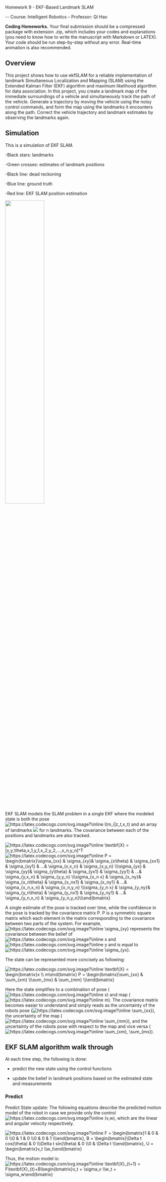 Homework 9 - EKF-Based Landmark SLAM

-- Course: Intelligent Robotics – Professor: Qi Hao

**Coding Homeworks.** Your final submission should be a compressed package with extension .zip, which includes your codes and explanations (you need to know how to write the manuscript with Markdown or LATEX). Your code should be run step-by-step without any error. Real-time animation is also recommended.

## Overview
This project shows how to use ekfSLAM for a reliable implementation of landmark Simultaneous Localization and Mapping (SLAM) using the Extended Kalman Filter (EKF) algorithm and maximum likelihood algorithm for data association. In this project, you create a landmark map of the immediate surroundings of a vehicle and simultaneously track the path of the vehicle. Generate a trajectory by moving the vehicle using the noisy control commands, and form the map using the landmarks it encounters along the path. Correct the vehicle trajectory and landmark estimates by observing the landmarks again.

## Simulation
This is a simulation of EKF SLAM.

-Black stars: landmarks

-Green crosses: estimates of landmark positions

-Black line: dead reckoning

-Blue line: ground truth

-Red line: EKF SLAM position estimation

<div align=left> <img src=source/animation.gif width=50%/> </div>

EKF SLAM models the SLAM problem in a single EKF where the modeled state is both the pose <img src="https://latex.codecogs.com/svg.image?\inline&space;(x,y,\theta&space;)" title="https://latex.codecogs.com/svg.image?\inline l(m_i|z_t,x_t)" /> and an array of landmarks <img src = "https://latex.codecogs.com/svg.image?\inline&space;[(x_1,y_1),&space;(x_2,y_2),...,(x_n,y_n)]"/> for n landmarks. The covariance between each of the positions and landmarks are also tracked.

<img src="https://latex.codecogs.com/svg.image?\inline&space;\textbf{X}&space;=&space;[x,y,\theta,x_1,y_1,x_2,y_2,...,x_n,y_n]^T" title="https://latex.codecogs.com/svg.image?\inline \textbf{X} = [x,y,\theta,x_1,y_1,x_2,y_2,...,x_n,y_n]^T" />

<img src="https://latex.codecogs.com/svg.image?\inline&space;P&space;=&space;\begin{bmatrix}\sigma_{xx}&space;&&space;&space;\sigma_{xy}&&space;\sigma_{x\theta}&space;&&space;\sigma_{xx1}&space;&&space;\sigma_{xy1}&space;&&space;...&&space;\sigma_{x,x_n}&space;&&space;\sigma_{x,y_n}&space;\\\sigma_{yx}&space;&&space;&space;\sigma_{yy}&&space;\sigma_{y\theta}&space;&&space;\sigma_{yx1}&space;&&space;\sigma_{yy1}&space;&&space;...&&space;\sigma_{y,x_n}&space;&&space;\sigma_{y,y_n}&space;\\\sigma_{x_n&space;x}&space;&&space;&space;\sigma_{x_ny}&&space;\sigma_{x_n\theta}&space;&&space;\sigma_{x_nx1}&space;&&space;\sigma_{x_ny1}&space;&&space;...&&space;\sigma_{x_n,x_n}&space;&&space;\sigma_{x_n,y_n}&space;&space;\\\sigma_{y_n&space;x}&space;&&space;&space;\sigma_{y_ny}&&space;\sigma_{y_n\theta}&space;&&space;\sigma_{y_nx1}&space;&&space;\sigma_{y_ny1}&space;&&space;...&&space;\sigma_{y_n,x_n}&space;&&space;\sigma_{y_n,y_n}\\\end{bmatrix}" title="https://latex.codecogs.com/svg.image?\inline P = \begin{bmatrix}\sigma_{xx} & \sigma_{xy}& \sigma_{x\theta} & \sigma_{xx1} & \sigma_{xy1} & ...& \sigma_{x,x_n} & \sigma_{x,y_n} \\\sigma_{yx} & \sigma_{yy}& \sigma_{y\theta} & \sigma_{yx1} & \sigma_{yy1} & ...& \sigma_{y,x_n} & \sigma_{y,y_n} \\\sigma_{x_n x} & \sigma_{x_ny}& \sigma_{x_n\theta} & \sigma_{x_nx1} & \sigma_{x_ny1} & ...& \sigma_{x_n,x_n} & \sigma_{x_n,y_n} \\\sigma_{y_n x} & \sigma_{y_ny}& \sigma_{y_n\theta} & \sigma_{y_nx1} & \sigma_{y_ny1} & ...& \sigma_{y_n,x_n} & \sigma_{y_n,y_n}\\\end{bmatrix}" />

A single estimate of the pose is tracked over time, while the confidence in the pose is tracked by the covariance matrix P. P is a symmetric square matrix which each element in the matrix corresponding to the covariance between two parts of the system. For example, 
 <img src="https://latex.codecogs.com/svg.image?\inline&space;\sigma_{xy}" title="https://latex.codecogs.com/svg.image?\inline \sigma_{xy}" /> represents the covariance between the belief of <img src="https://latex.codecogs.com/svg.image?\inline&space;x" title="https://latex.codecogs.com/svg.image?\inline x" /> and <img src="https://latex.codecogs.com/svg.image?\inline&space;y" title="https://latex.codecogs.com/svg.image?\inline y" /> and is equal to <img src="https://latex.codecogs.com/svg.image?\inline&space;\sigma_{yx}" title="https://latex.codecogs.com/svg.image?\inline \sigma_{yx}" />.
 
 The state can be represented more concisely as following:
 
 <img src="https://latex.codecogs.com/svg.image?\inline&space;\textbf{X}&space;=&space;\begin{bmatrix}x&space;\\&space;m\end{bmatrix}&space;P&space;=&space;\begin{bmatrix}\sum_{xx}&space;&&space;\sum_{xm}&space;\\\sum_{mx}&space;&&space;\sum_{mm}&space;\\\end{bmatrix}" title="https://latex.codecogs.com/svg.image?\inline \textbf{X} = \begin{bmatrix}x \\ m\end{bmatrix} P = \begin{bmatrix}\sum_{xx} & \sum_{xm} \\\sum_{mx} & \sum_{mm} \\\end{bmatrix}" />
 
 Here the state simplifies to a combination of pose ( <img src="https://latex.codecogs.com/svg.image?\inline&space;x" title="https://latex.codecogs.com/svg.image?\inline x" />) and map (<img src="https://latex.codecogs.com/svg.image?\inline&space;m" title="https://latex.codecogs.com/svg.image?\inline m" />). The covariance matrix becomes easier to understand and simply reads as the uncertainty of the robots pose (<img src="https://latex.codecogs.com/svg.image?\inline&space;\sum_{xx}" title="https://latex.codecogs.com/svg.image?\inline \sum_{xx}" />), the uncertainty of the map (<img src="https://latex.codecogs.com/svg.image?\inline&space;\sum_{mm}" title="https://latex.codecogs.com/svg.image?\inline \sum_{mm}" />), and the uncertainty of the robots pose with respect to the map and vice versa (<img src="https://latex.codecogs.com/svg.image?\inline&space;\sum_{xm},&space;\sum_{mx}" title="https://latex.codecogs.com/svg.image?\inline \sum_{xm}, \sum_{mx}" />).

## EKF SLAM algorithm walk through
At each time step, the following is done:
- predict the new state using the control functions 

- update the belief in landmark positions based on the estimated state and measurements

### Predict
Predict State update: The following equations describe the predicted motion model of the robot in case we provide only the control <img src="https://latex.codecogs.com/svg.image?\inline&space;(v,w)" title="https://latex.codecogs.com/svg.image?\inline (v,w)" />, which are the linear and angular velocity respectively.

<img src="https://latex.codecogs.com/svg.image?\inline&space;F&space;=&space;\begin{bmatrix}1&space;&&space;0&space;&&space;0&space;\\0&space;&&space;1&space;&&space;0&space;\\0&space;&&space;0&space;&&space;1&space;\\\end{bmatrix},&space;B&space;=&space;\begin{bmatrix}\Delta&space;t&space;cos(\theta)&space;&&space;0&space;\\\Delta&space;t&space;sin(\theta)&space;&&space;0&space;\\0&space;&&space;\Delta&space;t&space;\\\end{bmatrix},&space;U&space;=&space;\begin{bmatrix}v_t&space;\\w_t\end{bmatrix}" title="https://latex.codecogs.com/svg.image?\inline F = \begin{bmatrix}1 & 0 & 0 \\0 & 1 & 0 \\0 & 0 & 1 \\\end{bmatrix}, B = \begin{bmatrix}\Delta t cos(\theta) & 0 \\\Delta t sin(\theta) & 0 \\0 & \Delta t \\\end{bmatrix}, U = \begin{bmatrix}v_t \\w_t\end{bmatrix}" />

Thus, the motion model is: 
<img src="https://latex.codecogs.com/svg.image?\inline&space;\textbf{X}_{t&plus;1}&space;=&space;F\textbf{X}_{t}&plus;B\begin{bmatrix}v_t&space;&plus;&space;\sigma_v&space;\\w_t&space;&plus;&space;\sigma_w\end{bmatrix}" title="https://latex.codecogs.com/svg.image?\inline \textbf{X}_{t+1} = F\textbf{X}_{t}+B\begin{bmatrix}v_t + \sigma_v \\w_t + \sigma_w\end{bmatrix}" />

